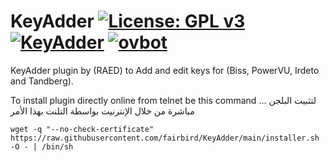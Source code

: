 KeyAdder [![License: GPL v3](https://img.shields.io/badge/License-GPLv3-blue.svg)](https://www.gnu.org/licenses/gpl-3.0) [![KeyAdder](https://github.com/fairbird/KeyAdder/actions/workflows/KeyAdder.yml/badge.svg)](https://github.com/fairbird/KeyAdder/actions/workflows/KeyAdder.yml) [![ovbot](https://github.com/fairbird/KeyAdder/actions/workflows/ovbot.yml/badge.svg)](https://github.com/fairbird/KeyAdder/actions/workflows/ovbot.yml)
=========
KeyAdder plugin by (RAED) to Add and edit keys for (Biss, PowerVU, Irdeto and Tandberg).

To install plugin directly online from telnet be this command ... لتثبيت البلجن مباشرة من خلال الإنترنيت بواسطة التلنت بهذا الأمر
```
wget -q "--no-check-certificate" https://raw.githubusercontent.com/fairbird/KeyAdder/main/installer.sh -O - | /bin/sh
```
